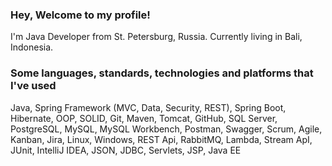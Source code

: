 ### Hey, Welcome to my profile!

I'm Java Developer from St. Petersburg, Russia. Currently living in Bali, Indonesia.

### Some languages, standards, technologies and platforms that I've used
Java, Spring Framework (MVC, Data, Security, REST), Spring Boot, Hibernate, OOP, SOLID, Git, Maven, Tomcat, GitHub, SQL Server, PostgreSQL, MySQL, MySQL Workbench, Postman, Swagger, Scrum, Agile, Kanban, Jira, Linux, Windows, REST Api, RabbitMQ, Lambda, Stream ApI, JUnit, IntelliJ IDEA, JSON, JDBC, Servlets, JSP, Java EE


<!--
**AglayaSukhobskaya/AglayaSukhobskaya** is a ✨ _special_ ✨ repository because its `README.md` (this file) appears on your GitHub profile.

Here are some ideas to get you started:

- 🔭 I’m currently working on ...
- 🌱 I’m currently learning ...
- 👯 I’m looking to collaborate on ...
- 🤔 I’m looking for help with ...
- 💬 Ask me about ...
- 📫 How to reach me: ...
- 😄 Pronouns: ...
- ⚡ Fun fact: ...
-->
